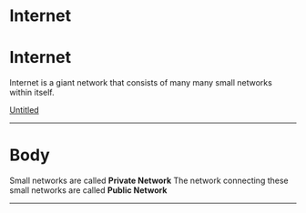 # Internet

# Internet

Internet is a giant network that consists of many many small networks within itself.

[Untitled](Internet%20d94db325fb1543f8907550e11a75dbad/Untitled%20Database%204f52c7ae80e94aa491bff2421ae04c8a.csv)

---

# Body

Small networks are called **Private Network** The network connecting these small networks are called **Public Network**

---